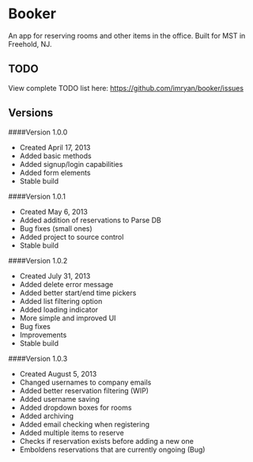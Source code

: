 Booker
===
An app for reserving rooms and other items in the office.
Built for MST in Freehold, NJ.

TODO
--
View complete TODO list here: https://github.com/imryan/booker/issues

Versions
---
####Version 1.0.0
+ Created April 17, 2013
+ Added basic methods
+ Added signup/login capabilities
+ Added form elements
+ Stable build

####Version 1.0.1
+ Created May 6, 2013
+ Added addition of reservations to Parse DB
+ Bug fixes (small ones)
+ Added project to source control
+ Stable build

####Version 1.0.2
+ Created July 31, 2013
+ Added delete error message
+ Added better start/end time pickers
+ Added list filtering option
+ Added loading indicator
+ More simple and improved UI
+ Bug fixes
+ Improvements
+ Stable build

####Version 1.0.3
+ Created August 5, 2013
+ Changed usernames to company emails
+ Added better reservation filtering (WIP)
+ Added username saving
+ Added dropdown boxes for rooms
+ Added archiving
+ Added email checking when registering
+ Added multiple items to reserve
+ Checks if reservation exists before adding a new one
+ Emboldens reservations that are currently ongoing (Bug)

